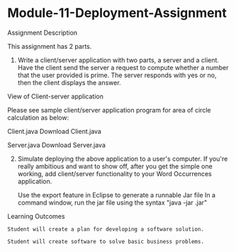 # Module-11-Deployment-Assignment

Assignment Description

This assignment has 2 parts.

1) Write a client/server application with two parts, a server and a client. Have the client send the server a request to compute whether a number that the user provided is prime. The server responds with yes or no, then the client displays the answer.

View of Client-server application

Please see sample client/server application program for area of circle calculation as below:

Client.java Download Client.java

Server.java Download Server.java

2) Simulate deploying the above application to a user's computer. If you're really ambitious and want to show off, after you get the simple one working, add client/server functionality to your Word Occurrences application.

    Use the export feature in Eclipse to generate a runnable Jar file
    In a command window, run the jar file using the syntax "java -jar <name>.jar"

Learning Outcomes

    Student will create a plan for developing a software solution.

    Student will create software to solve basic business problems.
